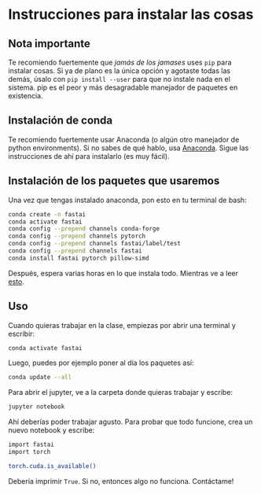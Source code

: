 # Instrucciones para instalar las cosas

## Nota importante
Te recomiendo fuertemente que *jamás de los jamases* uses `pip` para instalar cosas. Si ya de plano es la única opción y agotaste todas las demás, úsalo con `pip install --user` para que no instale nada en el sistema. pip es el peor y más desagradable manejador de paquetes en existencia.

## Instalación de conda
Te recomiendo fuertemente usar Anaconda (o algún otro manejador de python environments). Si no sabes de qué hablo, usa [Anaconda](https://www.anaconda.com/). Sigue las instrucciones de ahí para instalarlo (es muy fácil).

## Instalación de los paquetes que usaremos
Una vez que tengas instalado anaconda, pon esto en tu terminal de bash:

```bash
conda create -n fastai
conda activate fastai
conda config --prepend channels conda-forge
conda config --prepend channels pytorch
conda config --prepend channels fastai/label/test
conda config --prepend channels fastai
conda install fastai pytorch pillow-simd
```

Después, espera varias horas en lo que instala todo. Mientras ve a leer [esto](https://medium.com/@karpathy/software-2-0-a64152b37c35).

## Uso

Cuando quieras trabajar en la clase, empiezas por abrir una terminal y escribir:

```bash
conda activate fastai
```

Luego, puedes por ejemplo poner al día los paquetes así:

```bash
conda update --all
```

Para abrir el jupyter, ve a la carpeta donde quieras trabajar y escribe:
```bash
jupyter notebook
```

Ahí deberías poder trabajar agusto. Para probar que todo funcione, crea un nuevo notebook y escribe:
```bash
import fastai
import torch

torch.cuda.is_available()
```

Debería imprimir `True`. Si no, entonces algo no funciona. Contáctame!
